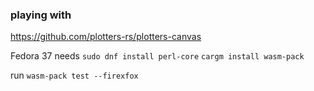 ### playing with
https://github.com/plotters-rs/plotters-canvas

Fedora 37 needs
`sudo dnf install perl-core`
`cargm install wasm-pack`

run
`wasm-pack test --firexfox`
